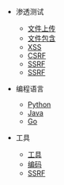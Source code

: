 <!-- docs/_sidebar.md -->

* 渗透测试
  * [文件上传](/Penetration_testing/file_upload.md)
  * [文件包含](/Penetration_testing/file_include.md)
  * [XSS](/Penetration_testing/XSS.md)
  * [CSRF](/Penetration_testing/CSRF.md)
  * [SSRF](/Penetration_testing/SSRF.md)
  * [SSRF](/Penetration_testing/SSRF.md)

* 编程语言
  * [Python](/编程语言/Python/)
  * [Java](/编程语言/Java/)
  * [Go](/编程语言/Go/)

* 工具
  * [工具](/工具/XSS/)
  * [编码](/Penetration_testing/CSRF/)
  * [SSRF](/Penetration_testing/SSRF/)
